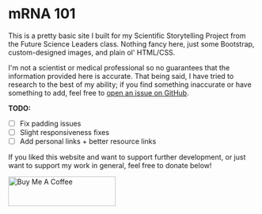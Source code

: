 # mRNA 101

This is a pretty basic site I built for my Scientific Storytelling Project from
the Future Science Leaders class. Nothing fancy here, just some Bootstrap,
custom-designed images, and plain ol' HTML/CSS.

I'm not a scientist or medical professional so no guarantees that the
information provided here is accurate. That being said, I have tried to research
to the best of my ability; if you find something inaccurate or have something to
add, feel free to 
[open an issue on GitHub](https://github.com/ThatNerdSquared/mrna101/issues).

**TODO:**
- [ ] Fix padding issues
- [ ] Slight responsiveness fixes
- [ ] Add personal links + better resource links

If you liked this website and want to support further development, or just want
to support my work in general, feel free to donate below!

<a href="https://www.buymeacoffee.com/nathanyeung" target="_blank"><img src="https://cdn.buymeacoffee.com/buttons/v2/default-yellow.png" alt="Buy Me A Coffee" style="height: 60px !important;width: 217px !important;" ></a>

